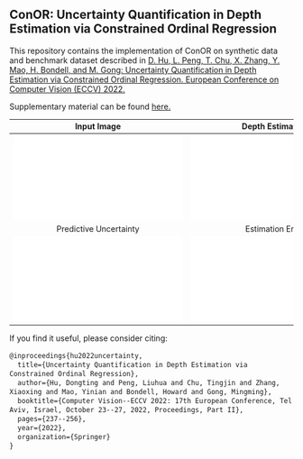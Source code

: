 ## ConOR: Uncertainty Quantification in Depth Estimation via Constrained Ordinal Regression

This repository contains the implementation of ConOR on synthetic data and benchmark dataset described in
[D. Hu, L. Peng, T. Chu, X. Zhang, Y. Mao, H. Bondell, and M. Gong: Uncertainty Quantification in Depth Estimation via Constrained Ordinal Regression. European Conference on Computer Vision (ECCV) 2022. ](https://www.ecva.net/papers/eccv_2022/papers_ECCV/papers/136620229.pdf)

Supplementary material can be found [here.](https://www.ecva.net/papers/eccv_2022/papers_ECCV/papers/136620229-supp.pdf)

| Input Image | Depth Estimation |
:-------------------------:|:-------------------------:
![0.5](Figures/raw.pdf)  |  ![0.5](Figures/pred.pdf)
| Predictive Uncertainty | Estimation Error|
![0.5](Figures/predvar.pdf)  |  ![0.5](Figures/err.pdf)



If you find it useful, please consider citing:
```
@inproceedings{hu2022uncertainty,
  title={Uncertainty Quantification in Depth Estimation via Constrained Ordinal Regression},
  author={Hu, Dongting and Peng, Liuhua and Chu, Tingjin and Zhang, Xiaoxing and Mao, Yinian and Bondell, Howard and Gong, Mingming},
  booktitle={Computer Vision--ECCV 2022: 17th European Conference, Tel Aviv, Israel, October 23--27, 2022, Proceedings, Part II},
  pages={237--256},
  year={2022},
  organization={Springer}
}
```
